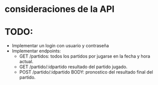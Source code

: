 # consideraciones de la API
# TODO: 
- Implementar un login con usuario y contraseña
- Implementar endpoints:
    - GET /partidos: 
        todos los partidos por jugarse en la fecha y hora actual.
    - GET /partido/:idpartido
        resultado del partido jugado.
    - POST /partido/:idpartido
        BODY: pronostico del resultado final del partido.